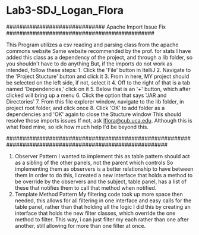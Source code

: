 # Lab3-SDJ_Logan_Flora

##############################   Apache Import Issue Fix   #############################################

 This Program utilizes a csv reading and parsing class from the apache commons website
 Same website recommended by the prof. for stats
 I have added this class as a dependency of the project, and through a lib folder, so you shouldn't have to do anything
 But, if the imports do not work as intended, follow these steps:
     1. Click the 'File' button in ItelliJ 
     2. Navigate to the 'Project Stucture' button and click it
     3. From in here, MY project should be selected on the left side, if not, select it
     4. Off to the right of that is a tab named 'Dependencies,' click on it
     5. Below that is an '+' button, which after clicked will bring up a menu
     6. Click the option that says 'JAR and Directories'
     7. From this file explorer window, navigate to the lib folder, in project root folder, and click once
     8. Click 'OK' to add folder as a dependencies and 'OK' again to close the Stucture window
 This should resolve those imports issues
 If not, ask lflora@cub.uca.edu. Although this is what fixed mine, so idk how much help I'd be beyond this.

#########################################################################################################

1. Observer Pattern
   I wanted to implement this as table pattern should act as a sibling of the other panels, not the parent which controls
    So implementing them as observers is a better relationship to have between them
   In order to do this, I created a new interface that holds a method to be override by the observers and the 
   subject, table panel, has a list of these that notifies them to call that method when notified. 
2. Template Method Pattern
    My filtering code took up more space then needed, this allows for all filtering in one interface
    and easy calls for the table panel, rather than that holding all the logic
   I did this by creating an interface that holds the new filter classes, which
   override the one method to filter.
   This way, i can just filter my each rather than one after another, still allowing for more
   than one filter at once. 